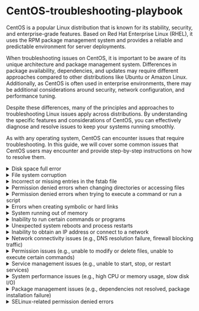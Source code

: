 # CentOS-troubleshooting-playbook
CentOS is a popular Linux distribution that is known for its stability, security, and enterprise-grade features. Based on Red Hat Enterprise Linux (RHEL), it uses the RPM package management system and provides a reliable and predictable environment for server deployments.

When troubleshooting issues on CentOS, it is important to be aware of its unique architecture and package management system. Differences in package availability, dependencies, and updates may require different approaches compared to other distributions like Ubuntu or Amazon Linux. Additionally, as CentOS is often used in enterprise environments, there may be additional considerations around security, network configuration, and performance tuning.

Despite these differences, many of the principles and approaches to troubleshooting Linux issues apply across distributions. By understanding the specific features and considerations of CentOS, you can effectively diagnose and resolve issues to keep your systems running smoothly.

As with any operating system, CentOS can encounter issues that require troubleshooting. In this guide, we will cover some common issues that CentOS users may encounter and provide step-by-step instructions on how to resolve them.


<details>
<summary>Disk space full error</summary>

## Introduction
When the disk space on your CentOS system is full, you may encounter errors when trying to write to or access files on the disk. This can cause your system to slow down or even crash, and it can also prevent you from installing or updating software packages.

In this guide, we'll show you how to identify when your disk space is running low, and how to free up disk space so that your system can function properly.

## Identifying the Problem
The first step in troubleshooting disk space issues is to identify whether this is the cause of the problem you're encountering. Here are some common signs that your disk space is running low:

- You receive error messages indicating that there is no space left on the disk.
- Your system runs slowly or freezes up, especially when trying to access or write to files.
- You're unable to install or update software packages due to insufficient disk space.

To check the available disk space on your CentOS system, you can use the df command:

```
df -h
``` 

This will display the disk usage information for all mounted file systems, including the amount of free space available.

If the output shows that your disk is almost full or completely full, you'll need to free up some space in order to resolve the issue.


## Freeing Up Disk Space
There are several ways to free up disk space on a CentOS system. Here are some common methods:

### 1. Clean up log files
Log files can take up a lot of disk space over time, especially if they're not rotated or deleted regularly. You can use the logrotate command to manage log files on your system:

```
sudo logrotate -f /etc/logrotate.conf
```
This will force logrotate to run and clean up any old log files.

### 2. Delete temporary files
Temporary files can also consume a lot of disk space. You can use the tmpwatch command to automatically delete files in the system's temporary directories that are older than a certain number of days:

```
sudo tmpwatch 7 /tmp
sudo tmpwatch 7 /var/tmp
```
This will remove any files in the /tmp and /var/tmp directories that are more than 7 days old.

### 3. Uninstall unused software and other big files
Uninstalling software that you no longer need can also free up disk space. You can use the yum package manager to remove packages that you no longer need:

```
sudo yum remove package-name
```
Replace package-name with the name of the package that you want to remove.

You can also use these commands to find big files and remove them if it is possible
```
find / -mount -size +8096 -ls
find / -mount -name core -ls
du -sh /* (repeat for subsequent dirs on /)
```

### 4. Clear the YUM cache
The yum package manager caches downloaded packages in order to speed up future installations. However, this cache can consume a significant amount of disk space over time. You can clear the YUM cache by running the following command:

```
sudo yum clean all
```
### 5. Resize the disk partition
If none of the above methods work or if you need more space than you can free up, you can resize the disk partition to increase its capacity. However, this process can be risky and should only be attempted by experienced users.

### Conclusion
By following the above steps, you should be able to free up disk space on your CentOS system and resolve any disk space-related issues that you may encounter. If you continue to experience issues after trying these steps, it's recommended to seek help from a qualified Linux administrator.

</details>
<details>
<summary>File system corruption</summary>

## Introduction
File system corruption can occur on your CentOS system due to various reasons such as power failure, hardware issues, software bugs, or even malware attacks. This can cause data loss or make it difficult to access files and directories on the file system. In this guide, we will go through the steps to troubleshoot and resolve file system corruption issues on CentOS.

## Understanding the Issue
When your file system is corrupt, you may encounter one or more of the following symptoms:

- Unable to access files or directories on the file system
- Unexpected system crashes or hangs
- Applications or services failing to start or behaving abnormally
- Unusually slow performance or disk activity
- Error messages indicating file system corruption or integrity issues
- If you notice any of these symptoms, there's a good chance that your file system is corrupt and needs to be fixed.

## Troubleshooting Steps
Here are the steps you can follow to troubleshoot and fix file system corruption issues on CentOS:

### 1. Check Disk Space
Before you begin, make sure that your disk has enough free space. A full disk can cause file system corruption, so ensure that you have enough free space to work with.

You can check the disk usage on your system by running the following command:

```
df -h
```

This will show you the disk usage in human-readable format. Look for any file system that has a high usage percentage or is at 100% capacity. If you find any such file system, you may need to delete unnecessary files or expand the file system to free up space.

### 2. Run File System Check
Next, you can run a file system check to detect and repair any file system errors. CentOS uses the fsck utility for file system checks.

To run a file system check on your root file system, boot your system into recovery mode and select the option to run a file system check. Alternatively, you can run the following command to check the file system when the system is running:

```
sudo fsck -f /dev/sdaX
```
Replace /dev/sdaX with the device file of the file system you want to check. This will run a file system check and attempt to fix any errors it finds.

### 3. Restore from Backup
If the file system check doesn't resolve the issue, and you have a backup of your system, you can restore the file system from the backup. This will help you recover your data and get your system up and running again.

### 4. Reinstall the Operating System
If none of the above steps work, and you don't have a backup, you may need to reinstall the operating system. This will wipe your system and install a fresh copy of CentOS. Remember to backup your data before proceeding with a reinstallation.

### Conclusion
File system corruption can cause data loss and system instability, but following the steps in this guide can help you troubleshoot and fix the issue on your CentOS system. Remember to regularly backup your data to avoid losing important files in case of any future file system corruption issues.
</details>

<details>
<summary>Incorrect or missing entries in the fstab file</summary>

## Introduction
The fstab file is a configuration file that defines how file systems are mounted and accessed in your CentOS system. If there are incorrect or missing entries in the fstab file, you may encounter issues with file system mounting and access. In this guide, we will go through the steps to troubleshoot and fix incorrect or missing entries in the fstab file in CentOS.

## Understanding the Issue
When there are incorrect or missing entries in the fstab file, you may encounter one or more of the following symptoms:

- Unable to mount file systems on boot
- Unable to access file systems or directories
- Incorrect file system permissions or ownership
- Error messages indicating fstab file issues
If you notice any of these symptoms, there's a good chance that your fstab file has incorrect or missing entries and needs to be fixed.

## Troubleshooting Steps
Here are the steps you can follow to troubleshoot and fix incorrect or missing entries in the fstab file in CentOS:

### 1. Check fstab File
The first step is to check the fstab file for any incorrect or missing entries. You can do this by running the following command:

```
cat /etc/fstab
```
This will show you the contents of the fstab file. Look for any file system entries that are incorrect or missing.

### 2. Correct fstab Entries
Once you've identified any incorrect or missing entries in the fstab file, you can correct them by editing the fstab file. You can edit the fstab file using a text editor such as nano or vi.

To edit the fstab file using nano, run the following command:

```
sudo nano /etc/fstab
```
This will open the fstab file in nano. Make the necessary changes to the file and save the changes by pressing Ctrl+X, followed by Y, and then Enter.

To edit the fstab file using vi, run the following command:

```
sudo vi /etc/fstab
```
This will open the fstab file in vi. Use the arrow keys to navigate to the line you want to edit, make the necessary changes, and save the changes by typing :wq and then pressing Enter.

### 3. Test File System Mounting
Once you've corrected the entries in the fstab file, you can test the file system mounting by running the following command:

```
sudo mount -a
```
This will attempt to mount all file systems specified in the fstab file. If there are any errors, it will show you the error messages, which you can use to further troubleshoot the issue.

### 4. Reboot the System
After making changes to the fstab file, it's a good idea to reboot the system to ensure that the changes are applied correctly. You can do this by running the following command:

```
sudo reboot
```
## Conclusion
Incorrect or missing entries in the fstab file can cause issues with file system mounting and access, but following the steps in this guide can help you troubleshoot and fix the issue on your CentOS system. Remember to take a backup of the fstab file before making any changes to it, so that you can revert to the original file if needed.

</details>


<details>
<summary>Permission denied errors when changing directories or accessing files</summary>

## Introduction
If you encounter "Permission denied" errors when changing directories or accessing files in CentOS, it may be due to incorrect file permissions or ownership settings. This issue can be caused by a number of reasons, including user error, incorrect configuration, or system issues.

## Symptoms
- You are unable to change directories to a specific folder or access a file, and you receive a "Permission denied" error message.
- When trying to run a script, you receive a "Permission denied" error message.
- You are unable to create, modify, or delete files in a specific folder, and you receive a "Permission denied" error message.
## Causes
- Incorrect file permissions or ownership settings on the affected file or directory.
- The user trying to access the file or directory does not have the necessary permissions to do so.
- The file or directory is owned by a different user or group.
- The file or directory is located on a file system that is mounted with the "noexec" or "nodev" option.
## Solutions
1. Check the file permissions and ownership: Use the ls -l command to view the permissions and ownership of the file or directory. Make sure that the user or group trying to access the file has the necessary permissions. Use the chown and chmod commands to change the ownership and permissions of the file or directory, respectively.

2. Check the user permissions: Ensure that the user has the necessary permissions to access the file or directory. If not, add the user to the appropriate group or change the ownership or permissions of the file or directory.

3. Check the mount options: If the file or directory is located on a file system that is mounted with the "noexec" or "nodev" option, remount the file system with the appropriate options. Use the mount command to view the current mount options and the remount command to change the options.

4. Check for file system errors: Use the fsck command to check for any file system errors that may be causing the "Permission denied" errors.

5. Check for SELinux issues: If SELinux is enabled on your system, it may be blocking access to the file or directory. Use the sestatus command to check the SELinux status, and use the setenforce command to temporarily disable SELinux to see if it is the cause of the issue.

## Conclusion

"Permission denied" errors when changing directories or accessing files in CentOS can be frustrating, but they are usually caused by incorrect file permissions or ownership settings. By following the troubleshooting steps above, you should be able to identify and resolve the issue.

</details>


<details>
<summary>Permission denied errors when trying to execute a command or run a script</summary>

## Introduction
If you encounter "Permission denied" errors when trying to execute a command or run a script in CentOS, it may be due to incorrect file permissions or ownership settings. This issue can be caused by a number of reasons, including user error, incorrect configuration, or system issues.

## Symptoms
- When trying to execute a command or run a script, you receive a "Permission denied" error message.
- You are unable to change the permissions of the script to make it executable.
- When trying to execute a command or run a script as root, you receive a "Permission denied" error message.
## Causes
- Incorrect file permissions or ownership settings on the script or command file.
- The user trying to execute the script or command does not have the necessary permissions to do so.
- The file or directory is located on a file system that is mounted with the "noexec" or "nodev" option.
## Solutions
1. Check the file permissions and ownership: Use the ```ls -l``` command to view the permissions and ownership of the file. Make sure that the user or group trying to execute the file has the necessary permissions. Use the ```chown``` and ```chmod``` commands to change the ownership and permissions of the file, respectively.

2. Check the user permissions: Ensure that the user has the necessary permissions to execute the file. If not, add the user to the appropriate group or change the ownership or permissions of the file.

3. Check the ```mount``` options: If the file or directory is located on a file system that is mounted with the "noexec" or "nodev" option, ```remount``` the file system with the appropriate options. Use the mount command to view the current mount options and the remount command to change the options.

4. Check for file system errors: Use the ```fsck``` command to check for any file system errors that may be causing the "Permission denied" errors.

5. Check for SELinux issues: If SELinux is enabled on your system, it may be blocking access to the file or directory. Use the ```sestatus``` command to check the SELinux status, and use the setenforce command to temporarily disable SELinux to see if it is the cause of the issue.

6. Check for file system corruption: If none of the above solutions work, it is possible that there is file system corruption on your system. Use the ```fsck``` command to check for file system errors, and use the appropriate tool to fix the errors.

## Conclusion
"Permission denied" errors when trying to execute a command or run a script in CentOS can be frustrating, but they are usually caused by incorrect file permissions or ownership settings. By following the troubleshooting steps above, you should be able to identify and resolve the issue.

</details>
<details>
<summary>Errors when creating symbolic or hard links</summary>

## Issue description
When trying to create a symbolic or hard link to a file or directory, the following error message is displayed: ln: failed to create symbolic link/hard link: Permission denied.

## Possible causes
- Insufficient permissions to create the link.
- The file or directory you are trying to link to does not exist.
- The file system is mounted as read-only.
## Solution
Follow the steps below to troubleshoot and fix this issue:

### 1. Verify the existence of the file or directory
Before creating a link, ensure that the file or directory you are linking to exists. You can do this by running the following command:

```
ls -l /path/to/file_or_directory
```
If the file or directory does not exist, create it using the appropriate command.

### 2. Check the file system permissions
Make sure you have sufficient permissions to create a link. You can use the ```ls -l``` command to check the permissions of the file or directory you are linking to.

If you do not have the necessary permissions, use the chmod command to change the permissions of the file or directory. For example, to give write permissions to the file owner, run:

```
chmod u+w /path/to/file_or_directory
```
### 3. Check if the file system is mounted as read-only
If the file system is mounted as read-only, you will not be able to create a link. You can check if the file system is mounted as read-only by running the following command:

```
mount | grep " / "
```
Look for the output that contains ro (read-only) in the options column.

To remount the file system as read-write, run the following command:

```
mount -o remount,rw /
```
Replace / with the mount point of the file system.

### 4. Check the file system for errors
If the above steps do not resolve the issue, check the file system for errors. You can do this by running the following command:

```
fsck /dev/sdaX
```
Replace /dev/sdaX with the appropriate partition device.

### 5. Create the link
After verifying the file or directory exists, you have sufficient permissions, and the file system is mounted as read-write, you can create the link using the appropriate command. For example:

```
ln -s /path/to/file_or_directory /path/to/link
```
Replace /path/to/file_or_directory with the path to the file or directory you want to link to, and /path/to/link with the path to the link you want to create.

### Conclusion
By following the above steps, you should be able to troubleshoot and fix the issue of errors when creating symbolic or hard links on CentOS.
</details>
<details>
<summary>System running out of memory</summary>

## Introduction
Sometimes, a system running CentOS may experience issues related to running out of memory. This can cause the system to become slow, freeze, or even crash. In this guide, we will cover how to troubleshoot this issue and resolve it on a CentOS system.

## Identifying the Issue
If your CentOS system is running out of memory, you may notice the following symptoms:

- The system is running very slowly
- The system freezes or crashes
- You receive error messages related to lack of memory when trying to run applications or perform certain tasks
## Checking Memory Usage
The first step in troubleshooting a memory issue is to check the memory usage on your system. You can do this by running the following command in the terminal:

```
free -m
```
This will show you the total amount of memory on your system, as well as how much is currently in use and how much is free.

## Checking for Memory Leaks
If your system is running out of memory due to a memory leak, you will need to identify the process or application that is causing the leak. You can do this by using the top command:

```
top
```
This will show you a list of processes currently running on your system, sorted by the amount of memory they are using. If you notice a process that is using an unusually large amount of memory, it may be causing the memory leak.

## Resolving the Issue
There are several steps you can take to resolve a system running out of memory issue:

### 1. Close Unnecessary Applications
The first step is to close any applications or processes that are not necessary. This will free up memory for other applications and may resolve the issue.

### 2. Increase Swap Space
If your system is still running out of memory after closing unnecessary applications, you may need to increase the swap space. You can do this by following these steps:

Check the current swap space on your system by running the following command:

```
swapon --show
```
If the output shows that there is no swap space, you will need to create a new swap file:

```
sudo fallocate -l [size]G /swapfile
sudo chmod 600 /swapfile
sudo mkswap /swapfile
sudo swapon /swapfile
```
Replace [size] with the desired size of the swap file in GB.

If the output shows that there is already a swap partition, you can increase the size of the existing partition by using the dd command:

```
sudo dd if=/dev/zero of=/swapfile bs=1G count=[size] conv=notrunc
sudo chmod 600 /swapfile
sudo mkswap /swapfile
sudo swapon /swapfile
```
Replace [size] with the desired increase in size in GB.

### 3. Upgrade Memory
If your system is still running out of memory after increasing the swap space, you may need to upgrade the memory on your system.

## Conclusion
A system running out of memory can be a frustrating issue to deal with, but by following these steps, you should be able to identify the cause of the issue and resolve it on your CentOS system.

</details>

<details>
<summary>Inability to run certain commands or programs</summary>

## Problem Description

You may encounter an issue where you are unable to run certain commands or programs on your CentOS system. This can be frustrating and may prevent you from performing critical tasks or accessing important information.

## Possible Causes

There are several possible causes for this issue, including:

- Insufficient permissions
- Missing dependencies or libraries
- Corrupted or misconfigured system files
- Outdated or incompatible software versions
## Solution Steps

Follow these steps to troubleshoot and resolve the issue:

### Step 1: Check Permissions
First, ensure that you have the necessary permissions to run the command or program. Depending on the command, you may need to be logged in as a specific user or have administrative privileges. To check your current permissions, you can run the following command:

shell
Copy code
$ id
This will display information about your current user and group memberships.

If you do not have sufficient permissions, try running the command with sudo or as the appropriate user.

### Step 2: Check Dependencies
If the command or program requires specific dependencies or libraries, ensure that they are installed and up to date. You can check for missing dependencies using the ldd command:

```
ldd /path/to/program
```
This will list the required libraries and their paths. If any libraries are missing or outdated, you can use your package manager (e.g. yum or dnf) to install or update them.

### Step 3: Check System Files
If the issue persists, it may be due to corrupted or misconfigured system files. Run a file system check using the fsck command to identify and repair any errors:

```
sudo fsck -f /
```
This will check the root file system for errors and prompt you to fix any issues found.

### Step 4: Check Software Versions
Finally, if the issue is related to outdated or incompatible software versions, ensure that you are running the latest version of the program or command. You can use your package manager to check for available updates and install them as necessary:

```
sudo yum update program
```
Replace program with the name of the command or program that you are having issues with.

## Conclusion

By following these steps, you can effectively diagnose and resolve issues with running commands or programs on your CentOS system. If the issue persists or you require additional assistance, consult the documentation or support resources for the specific program or command in question.
</details>

<details>
<summary>Unexpected system reboots and process restarts</summary>

## Introduction

Unexpected system reboots and process restarts can be a frustrating experience for CentOS users, as they can result in data loss or system instability. In this guide, we will explore the common causes of these issues and provide steps to troubleshoot and resolve them.

## Identifying the Issue

The first step in troubleshooting unexpected system reboots and process restarts is identifying that you are experiencing the issue. Symptoms may include:

- The system suddenly shuts down and restarts without warning.
- Specific processes or applications crash and restart on their own.
- The system freezes or becomes unresponsive before restarting.
## Common Causes

There can be a number of causes for unexpected system reboots and process restarts in CentOS. Some common causes include:

- Overheating of the system due to inadequate cooling.
- Hardware failures, such as failing power supplies, hard drives, or memory.
- Software issues, such as faulty drivers or updates.
- Malware or virus infections.
- Power outages or surges.
$$ Troubleshooting Steps

To troubleshoot unexpected system reboots and process restarts in CentOS, follow these steps:

1. Check the system logs: The first step in troubleshooting unexpected system reboots and process restarts is checking the system logs. You can use the ```journalctl``` command to view the system logs and identify any error messages or warnings related to the issue. Look for messages related to sudden shutdowns, restarts, or specific process crashes.
2. Check hardware components: Ensure that all hardware components are functioning properly. Check for any loose connections or damaged components, such as hard drives or memory modules. You can also run hardware diagnostic tools, such as ```memtest86+```, to check for memory issues.
3. Check system temperatures: Overheating can cause unexpected system reboots and process restarts. Use tools such as ```sensors``` to check the system temperatures and ensure that adequate cooling is provided to the system.
4. Check for malware and virus infections: Run antivirus and anti-malware scans to check for any infections. Use tools such as ```clamav``` or ```rkhunter``` to scan the system for any suspicious activity.
Update software and drivers: Ensure that the system is running the latest software and driver updates. Use the ```yum update``` command to update the system packages and drivers.
5. Check power supply: Ensure that the system is receiving adequate power supply and that there are no power outages or surges.
## Conclusion

Unexpected system reboots and process restarts can be frustrating and disruptive, but by following these troubleshooting steps, you can identify the root cause and resolve the issue in CentOS. It is always recommended to take regular backups of important data to prevent data loss in case of system instability.

</details>

<details>
<summary>Inability to obtain an IP address or connect to a network</summary>

## Introduction
Sometimes, you may encounter issues connecting to a network or obtaining an IP address on your CentOS system. This can happen for a variety of reasons, but the most common are misconfigured network settings or problems with the network hardware.

## Symptoms

- You are unable to obtain an IP address from the network.
- You are unable to connect to any network resources.
- You are experiencing slow network performance or intermittent connection drops.
## Solutions

Here are some troubleshooting steps to help you diagnose and fix the issue:

1. Check the network settings
The first step is to check your network settings to ensure they are correctly configured. Open the terminal and use the ifconfig command to check the status of your network interfaces.

```
ifconfig
```
If you do not see any IP addresses listed, you may need to manually assign an IP address to your network interface. To do this, you can use the ip command to configure the network interface with a static IP address:

```
sudo ip addr add 192.168.1.10/24 dev eth0
```
Make sure to replace eth0 with the name of your network interface, and 192.168.1.10 with an IP address that is valid for your network.

2. Check the network hardware
If your network settings are correct, the next step is to check your network hardware. Check that your network cable is connected properly, and that your router or switch is powered on.

If you are using a wireless connection, check that your wireless adapter is enabled and connected to the correct network. You can use the iwconfig command to check the status of your wireless adapter:

```
iwconfig
```
3. Check the network configuration files
If your network hardware and settings are correct, the issue may be with your network configuration files. Check the /etc/sysconfig/network file to ensure that your hostname and network settings are correct.

```
cat /etc/sysconfig/network
```
You can also check the /etc/resolv.conf file to ensure that your DNS settings are correct:

```
cat /etc/resolv.conf
```
4. Restart the network service
If all else fails, you can try restarting the network service. Use the following command to restart the network service:
```
sudo systemctl restart network
```
This will restart the network service and may fix any issues that were preventing you from obtaining an IP address or connecting to the network.

## Conclusion

By following the steps outlined above, you should be able to diagnose and fix any issues preventing you from obtaining an IP address or connecting to a network on your CentOS system. If you are still experiencing issues after following these steps, you may need to seek further assistance from a network administrator or support specialist.
</details>

<details>
<summary>Network connectivity issues (e.g., DNS resolution failure, firewall blocking traffic)</summary>

## Introduction

If you're having trouble connecting to a network, it can be frustrating to diagnose the issue. This guide will walk you through some common network connectivity issues in CentOS and how to troubleshoot them.

## Symptoms

Here are some common symptoms that may indicate network connectivity issues:

- Inability to access websites or network resources
- DNS resolution failure
- Slow internet speeds
- Inability to ping or reach a network device
- Firewall blocking traffic
## Troubleshooting Steps

1. Check Network Settings
The first step is to check your network settings. Ensure that you have a valid IP address and that your network configuration is correct. You can do this by running the following command:

```
ifconfig
```
This will display your network configuration, including your IP address, netmask, and gateway.

2. Check DNS Resolution
If you're having trouble accessing websites or network resources, it may be a DNS resolution issue. You can test this by running the following command:

```
nslookup example.com
```
Replace "example.com" with the website or resource you're trying to access. If the command fails or returns an incorrect IP address, there may be a DNS issue.

You can try adding an external DNS server to your network configuration to see if that resolves the issue. You can do this by editing the /etc/resolv.conf file and adding a line for an external DNS server, like Google DNS:

```
nameserver 8.8.8.8
```
3. Check Firewall
Firewalls can often block network traffic, so it's important to check your firewall settings. CentOS uses the firewalld firewall by default, which you can manage with the following commands:

```
systemctl status firewalld
systemctl start firewalld
systemctl stop firewalld
```
Check the firewall settings to ensure that the necessary ports are open for your applications and network resources.

4. Check Network Connectivity
If you're still having issues, you can check network connectivity by running the following command:

```
ping google.com
```
This will ping the Google website and return the results. If the ping is successful, it means that you have network connectivity. If not, there may be an issue with your network adapter or network configuration.

5. Check Network Adapter
If you suspect that there may be an issue with your network adapter, you can check its status with the following command:

```
ethtool eth0
```
Replace "eth0" with the name of your network adapter. This command will display the status of your network adapter, including the link speed and duplex settings.

## Conclusion

Troubleshooting network connectivity issues in CentOS can be a complex process, but by following these steps, you can narrow down the issue and find a resolution. If you're still having issues, it may be helpful to consult documentation or seek assistance from a network specialist.

</details>

<details>
<summary>Permission issues (e.g., unable to modify or delete files, unable to execute certain commands)</summary>

## Issue

Permission issues can occur in CentOS when a user is unable to modify or delete files, or execute certain commands. This can happen due to incorrect ownership or permissions set on files and directories, or due to configuration issues with sudo privileges.

## Symptoms

- "Permission Denied" error messages when trying to modify or delete files
- Inability to execute certain commands or scripts
- Errors when trying to view or access certain files
- "Operation not permitted" error messages
## Solution

1. Checking Permissions and Ownership
Check the ownership and permissions of the file or directory using the ls -l command. This will display the file permissions, owner, group, and file size.
```
ls -l /path/to/file
```
2. If the file ownership or permissions are incorrect, use the chown and chmod commands to change them. For example, to change the ownership of a file to a different user, use:
```
sudo chown new_user /path/to/file
```
To change the permissions of a file to allow read, write, and execute access to the owner and read-only access to everyone else, use:
```
sudo chmod 755 /path/to/file
```
## Checking Sudo Privileges
1. Check if the user has sudo privileges using the sudo -l command. This will list the commands the user is allowed to run with sudo.
```
sudo -l
```
2. If the user is not allowed to run the desired command, add the command to the sudoers file using the visudo command. This will open the sudoers file in the default editor.
```
sudo visudo
```
Add the following line to allow the user to run the desired command:
```
username ALL=(ALL) /path/to/command
```
Replace username with the actual username and ```/path/to/command``` with the actual path to the command.
### Checking SELinux Settings
1. Check if SELinux is enabled and enforcing using the sestatus command. This will display the current status of SELinux.
```
$ sestatus
```
2. If SELinux is enabled and enforcing, check the SELinux context of the file or directory using the ls -Z command. This will display the SELinux context of the file or directory.
```
ls -Z /path/to/file
```
3. If the SELinux context is incorrect, use the chcon command to change it. For example, to set the SELinux context of a file to allow read, write, and execute access to the owner and read-only access to everyone else, use:
```
sudo chcon -t httpd_sys_content_rw_t /path/to/file
```
Replace ```/path/to/file``` with the actual path to the file.
## Conclusion

By following these steps, you should be able to troubleshoot and resolve permission issues in CentOS. If the issue persists, you may need to seek further assistance from a system administrator or online forums.
</details>

<details>
<summary>Service management issues (e.g., unable to start, stop, or restart services)</summary>

## Issue Description

Service management issues refer to problems encountered when starting, stopping, or restarting services on a CentOS system. These issues can manifest in various ways, such as error messages indicating that a service failed to start or stop, or an inability to access a service altogether.

## Possible Causes

Service management issues can have various causes, including:

- Configuration errors in the service file
- Insufficient permissions to manage the service
- Dependencies that are not installed or are not functioning correctly
- A service that is already running and cannot be started again
- A service that is not installed or has been removed from the system
## Troubleshooting Steps

To troubleshoot service management issues on a CentOS system, follow these steps:

1. Verify the service status: Check if the service is running, stopped, or failed by running the following command:
```
systemctl status <service-name>
```
If the service is running, you can try to stop it by running:
```
systemctl stop <service-name>
```
If the service is stopped, you can try to start it by running:
```
systemctl start <service-name>
```
2. Check the service configuration: Ensure that the service is configured correctly by checking its configuration file. The configuration file can be found in the /etc/systemd/system/ directory with the .service extension. Review the configuration file and ensure that the values are correct and the dependencies are satisfied.
3. Verify service dependencies: Check if the service has any dependencies by running:
```
systemctl list-dependencies <service-name>
```
Ensure that all dependencies are installed and are functioning correctly.
4. Check the service logs: Check the service logs for any error messages or warnings that may indicate an issue with the service. The logs can be found in the /var/log/ directory. Look for logs with the same name as the service or check the system journal logs with the following command:
```
journalctl -u <service-name>
```
5. Restart the system: If all else fails, try restarting the system. This may help to resolve any issues with the service or dependencies.
## Conclusion

Service management issues can cause disruptions in the functionality of a CentOS system. By following the troubleshooting steps outlined in this guide, you can identify and resolve these issues and ensure that services on your system are running smoothly.

</details>

<details>
<summary>System performance issues (e.g., high CPU or memory usage, slow disk I/O)</summary>

## Introduction

CentOS is a popular Linux distribution that is widely used in production environments. However, like any other operating system, it may encounter performance issues that can affect the overall system performance. These issues may include high CPU or memory usage, slow disk I/O, or other related issues that can significantly impact the system's performance.

In this guide, we will cover some common performance issues encountered in CentOS and provide some troubleshooting steps to resolve them.

## Identifying System Performance Issues

Before we proceed with the troubleshooting steps, we need to first identify the performance issues affecting the system. Some common symptoms of performance issues include:

- Slow response time when launching applications or accessing files
- High CPU or memory usage, which can be checked using the top command
- Slow disk I/O, which can be checked using the iostat command
- Network-related issues, such as slow download or upload speeds
- Once we have identified the symptoms, we can proceed with the troubleshooting steps.

## Troubleshooting Steps

### Step 1: Check System Resources
The first step in resolving performance issues is to check the system resources. We need to ensure that the system has enough CPU, memory, and disk space available. We can check the CPU and memory usage using the top command, and the disk space usage using the ```df -h``` command.

### Step 2: Check for Resource-Intensive Processes
If we notice that the system resources are being consumed excessively, we need to identify the processes responsible for this. We can use the ```top``` command to sort the processes by CPU or memory usage and identify the resource-intensive processes.

Once we have identified the resource-intensive processes, we can consider terminating or limiting their resource usage using tools like renice or cpulimit.

### Step 3: Check Disk I/O
Slow disk I/O can significantly impact system performance. We can use the ```iostat``` command to check the disk I/O and identify any bottlenecks.

If we notice high disk I/O usage, we can consider optimizing the disk usage by moving frequently accessed files to a faster disk or using a RAID configuration.

### Step 4: Optimize Network Settings
If we encounter slow network speeds, we can check the network settings and identify any bottlenecks. We can use tools like ```ping``` and ```traceroute``` to identify network issues and optimize the network settings accordingly.

### Step 5: Optimize System Settings
We can also optimize the system settings to improve the system performance. This may include tweaking kernel parameters or disabling unnecessary system services.

## Conclusion

Performance issues can significantly impact the system performance and affect the overall user experience. However, by following the troubleshooting steps outlined in this guide, we can effectively identify and resolve performance issues on CentOS.

</details>

<details>
<summary>Package management issues (e.g., dependencies not resolved, package installation failure)</summary>

## Introduction
If you're using CentOS and encountering issues with package management, such as dependencies not being resolved or package installation failures, this guide can help you troubleshoot and resolve these issues.

## Identifying the Issue

The first step in troubleshooting package management issues is to identify the specific problem you're encountering. Some common symptoms of package management issues include:

- Error messages during package installation or upgrade
- Packages failing to install due to unresolved dependencies
- Packages failing to install due to conflicts with existing packages
- Issues with repositories, such as connectivity problems or missing packages
Once you've identified the specific issue you're encountering, you can move on to the troubleshooting steps.

## Troubleshooting Steps

1. Check Package Dependencies
If you're encountering issues with package installation due to unresolved dependencies, you can use the yum command to check for missing dependencies and install them. For example:

```
sudo yum install your-package-name
```
If there are missing dependencies, yum will prompt you to install them along with the package.

2. Resolve Package Conflicts
If you're encountering issues with package installation due to conflicts with existing packages, you can use the yum command to resolve the conflicts. For example:

```
sudo yum update your-package-name
```
This will update the package and any conflicting dependencies.

3. Check Repository Configuration
If you're encountering issues with repositories, such as connectivity problems or missing packages, you can check the repository configuration files located in the /etc/yum.repos.d/ directory. Ensure that the configuration files contain the correct URLs and that any proxy settings are configured properly.

4. Clear Package Cache
If you're encountering issues with package installation or upgrade, you can try clearing the package cache using the following command:

```
sudo yum clean all
```
This will clear the cache of any downloaded package information and force yum to download the latest package information.

5. Check Package Management Logs
If the above steps don't resolve the issue, you can check the package management logs located in the /var/log/ directory. Look for any error messages related to package installation or upgrade, and use them to diagnose the issue further.

## Conclusion

By following these troubleshooting steps, you can resolve package management issues on CentOS and ensure that your system is up to date and running smoothly. Remember to always back up your system before making any changes, and proceed with caution when modifying critical system components.

</details>

<details>
<summary>SELinux-related permission denied errors</summary>
## Introduction
Sometimes when using CentOS, you might encounter permission denied errors when attempting to perform certain actions, such as accessing a file or running a command. These errors can often be caused by SELinux (Security-Enhanced Linux) restrictions, which are designed to provide additional security to your system.

## How to identify SELinux permission denied errors

SELinux permission denied errors are often accompanied by error messages that indicate that the action you are trying to perform has been denied due to security policies. These messages may also include references to SELinux, such as "SELinux is preventing...".

To determine if an error is related to SELinux, you can check the system logs using the following command:

```
sudo tail -f /var/log/messages
```
You may see messages related to SELinux policy denials, such as:

```
type=AVC msg=audit(1509415626.029:354): avc: denied { read } for pid=3265 comm="httpd" name="index.html" dev=dm-0 ino=524303 scontext=system_u:system_r:httpd_t:s0 tcontext=unconfined_u:object_r:user_home_t:s0 tclass=file
```
This message indicates that the httpd process was denied read access to the file "index.html" due to SELinux policies.

## How to troubleshoot SELinux permission denied errors

There are a few steps you can take to troubleshoot and resolve SELinux permission denied errors:

### 1. Check SELinux status
The first step is to check the status of SELinux using the following command:

```
sudo sestatus
```
If SELinux is enabled, the output will indicate that it is in enforcing mode:

```
SELinux status:                 enabled
SELinuxfs mount:                /sys/fs/selinux
SELinux root directory:         /etc/selinux
Loaded policy name:             targeted
Current mode:                   enforcing
Mode from config file:          enforcing
Policy MLS status:              enabled
Policy deny_unknown status:     allowed
Max kernel policy version:      31
```
If SELinux is not enabled, you can skip the remaining steps.

### 2. Identify the SELinux context of the file or command
You can use the "ls -Z" command to display the SELinux context of a file or command:

```
ls -Z /path/to/file
ls -Z `which command`
```
The output will include information about the SELinux context, such as:

```
-rw-r--r--. root root unconfined_u:object_r:admin_home_t:s0 /path/to/file
-rwxr-xr-x. root root system_u:object_r:bin_t:s0       /usr/bin/command
```
### 3. Adjust the SELinux context of the file or command
If the SELinux context of the file or command is incorrect, you can adjust it using the "chcon" command:

````
sudo chcon -t type /path/to/file
sudo chcon -t type `which command`
```
Replace "type" with the correct SELinux context type for the file or command. You can find a list of context types in the SELinux policy file.

### 4. Create an SELinux policy module
If you need to make a more permanent change to the SELinux policies, you can create an SELinux policy module using the "audit2allow" command:

```
sudo grep denied /var/log/audit/audit.log | audit2allow -M mypol
sudo semodule -i mypol.pp
```
The audit2allow command can help you generate the necessary policy rules based on the denied permission logs from step 2.

### 5. Adjust existing SELinux policy:
You can adjust the existing SELinux policy to allow access to a specific resource or process. This involves modifying the policy rules in the SELinux policy file. It is recommended to make these changes in a custom policy file instead of modifying the system policy file directly.

### 6. Temporarily disable SELinux:
You can temporarily disable SELinux to test whether it is the source of the permission denied errors. However, this is not recommended for long-term use as it can compromise the security of your system.

## Conclusion
SELinux-related permission denied errors can be frustrating to diagnose and resolve, but understanding how SELinux works and how to adjust the policy can help you quickly get your CentOS system back up and running. By following the troubleshooting steps outlined above, you can identify the source of the issue and implement the appropriate solution

</details>
<details>
<summary>Boot issues (e.g., booting into emergency mode, kernel panic)</summary>

## Introduction

CentOS is a robust and reliable operating system, but sometimes boot issues can occur, preventing the system from starting up properly. This guide will help you troubleshoot and fix common boot issues in CentOS.

## Identifying Boot Issues

The following symptoms may indicate a boot issue in CentOS:

- The system fails to boot and displays an error message.
- The system boots into emergency mode.
- The system boots but fails to start the graphical user interface (GUI).
- The system hangs or freezes during the boot process.
- The system experiences kernel panic, which is a critical failure of the kernel.
## Troubleshooting Steps

### Step 1: Check for Hardware Issues
First, check for any hardware issues that may be causing the boot problem. Make sure that all hardware components are properly connected and functioning correctly. Check the logs in the BIOS for any error messages or warnings.

### Step 2: Boot into Rescue Mode
If you are unable to boot into CentOS, try booting into rescue mode. This mode provides a minimal operating system with basic functionality that can be used to diagnose and fix boot issues.

1. Reboot the system and press any key to interrupt the boot process.
2. At the GRUB menu, select the CentOS installation you want to boot into.
3. Press the 'e' key to edit the boot options.
4. Navigate to the line that starts with 'linux16' or 'linuxefi' and add the following at the end of the line: ```systemd.unit=rescue.target```.
5. Press Ctrl+X to boot into rescue mode.
### Step 3: Check the File System
If the system is failing to boot due to file system issues, you can use the following steps to check and repair the file system:

1. Boot into rescue mode as described in Step 2.
2. Run the following command to check the file system: ```fsck /dev/sda1``` (replace /dev/sda1 with the appropriate partition).
If errors are found, run the following command to repair the file system: ```fsck -y /dev/sda1``` (replace /dev/sda1 with the appropriate partition).
### Step 4: Check and Repair Boot Loader Configuration
The boot loader configuration file may become corrupted or misconfigured, preventing the system from booting. Follow these steps to check and repair the boot loader configuration:

1. Boot into rescue mode as described in Step 2.
2. Mount the root file system by running the following command: mount ```/dev/sda1 /mnt``` (replace /dev/sda1 with the appropriate partition).
2. Chroot into the root file system by running the following command: ```chroot /mnt```.
4. Check the boot loader configuration file at /etc/default/grub and make any necessary changes.
5. Update the boot loader configuration by running the following command: ```grub2-mkconfig -o /boot/grub2/grub.cfg```.
6. Exit the chroot environment by running the following command: ```exit```.
### Step 5: Reinstall the Kernel
If the system is failing to boot due to a kernel issue, you can try reinstalling the kernel. Follow these steps:

1. Boot into rescue mode as described in Step 2.
2. Mount the root file system by running the following command: mount ```/dev/sda1 /mnt``` (replace /dev/sda1 with the appropriate partition).
3. Chroot into the root file system by running the following command: ```chroot /mnt```.
4. Update the system by running the following command: ```yum update```.
5. Reinstall the kernel by running the following command: ```yum reinstall kernel```

## Conclusion
Boot issues can be caused by a variety of factors, ranging from software errors to hardware failures. By following the troubleshooting steps outlined in this guide, you should be able to identify and resolve the issue and get your CentOS system back up and running again.

</details>

<details>
<summary>HTTP error 403: forbidden yum occurs when we try to install a package using yum</summary>

## Overview

When attempting to install packages using the yum package manager on CentOS, you may encounter the HTTP error 403: forbidden. This error occurs when the repository server denies access to the package due to improper authentication or authorization.

This guide will provide steps to troubleshoot and resolve the HTTP error 403: forbidden yum issue for CentOS.

## Symptoms

When running the yum command, the following error message is displayed:

```
http://mirror.centos.org/centos/7/os/x86_64/repodata/repomd.xml: [Errno 14] HTTP Error 403 - Forbidden
```
## Causes

The HTTP error 403: forbidden yum issue for CentOS is usually caused by one of the following reasons:

Authentication failure: The user attempting to access the repository server does not have proper authentication credentials.
Authorization failure: The user attempting to access the repository server does not have proper authorization to access the package.
Server-side issue: The repository server is experiencing issues that prevent access to the package.
## Solutions

Follow the below solutions in order until the issue is resolved:

### olution 1: Check Repository URL
Check if the repository URL is correct and valid. A typo in the URL or an incorrect URL can cause the HTTP error 403: forbidden issue. To verify the repository URL, use the following command:

```
yum repolist
```
If the repository URL is incorrect or invalid, edit the /etc/yum.repos.d file and update the URL to the correct one.

### Solution 2: Clear yum cache
Clearing the yum cache can resolve the HTTP error 403: forbidden issue. To clear the yum cache, use the following command:

```
yum clean all
```
### Solution 3: Check Network Configuration
Verify that the network configuration is correct and that there are no issues with the firewall or proxy. If there are issues, try disabling the firewall or proxy temporarily and try again.

### Solution 4: Check Repository Configuration
Verify that the repository configuration is correct and that there are no issues with the GPG key. Use the following command to check the repository configuration:

```
yum check-update
```
If there are issues with the GPG key, import the key using the following command:

```
rpm --import /etc/pki/rpm-gpg/RPM-GPG-KEY-CentOS-7
```
### Solution 5: Configure Repository with Authentication
If the repository requires authentication, verify that the authentication credentials are correct and properly configured. Use the following command to add authentication credentials to the repository configuration:

```
vim /etc/yum.repos.d/<repo-name>.repo
```
Replace <repo-name> with the name of the repository. Add the following lines to the repository configuration file:

```
username=<your-username>
password=<your-password>
```
Save and close the file.

### Solution 6: Contact Repository Administrator
If none of the above solutions work, the issue may be due to server-side issues. Contact the repository administrator for further assistance.

## Conclusion

By following the above solutions, you should be able to resolve the HTTP error 403: forbidden yum issue for CentOS.
</details>
